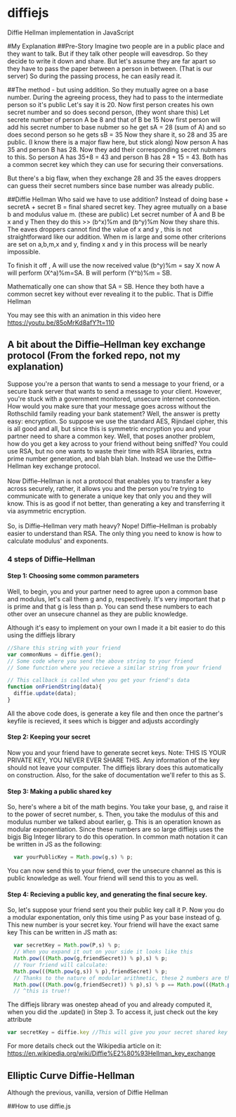 

# diffiejs
Diffie Hellman implementation in JavaScript

#My Explanation
##Pre-Story
Imagine two people are in a public place and they want to talk. But if they talk other people will eavesdrop.
So they decide to write it down and share.
But let's assume they are far apart so they have to pass the paper between a person in between. (That is our server)
So during the passing process, he can easily read it. 

##The method - but using addition.
So they mutually agree on a base number. During the agreeing process, they had to pass to the intermediate person so it's public
Let's say it is 20.
Now first person creates his own secret number and so does second person, (they wont share this)
Let secrete number of person A be 8 and that of B be 15 
Now first person will add his secret number to base nubmer so he get sA = 28 (sum of A) and so does second person so he gets sB = 35
Now they share it, so 28 and 35 are public. (I know there is a major flaw here, but stick along)
Now person A has 35 and person B has 28. Now they add their corresponding secret nubmers to this.
So person A has 35+8 = 43 and person B has 28 + 15 = 43.
Both has a common secret key which they can use for securing their conversations.

But there's a big flaw, when they exchange 28 and 35 the eaves droppers can guess their secret numbers since base number was already public.

##Diffie Hellman
Who said we have to use addition? 
Instead of doing base + secretA + secret B = final shared secret key.
They agree mutually on a base b and modulus value m. (these are public)
Let secret number of A and B be x and y
Then they do this >> (b^x)%m and (b^y)%m
Now they share this. The eaves droppers cannot find the value of x and y , this is not straightforward like our addition.
When m is large and some other criterions are set on a,b,m,x and y, finding x and y in this process will be nearly impossible.

To finish it off , A will use the now received value (b^y)%m = say X
now A will perform (X^a)%m=SA.
B will perform (Y^b)%m = SB.

Mathematically one can show that SA = SB.
Hence they both have a common secret key without ever revealing it to the public.
That is Diffie Hellman

You may see this with an animation in this video here https://youtu.be/85oMrKd8afY?t=110

## A bit about the Diffie–Hellman key exchange protocol (From the forked repo, not my explanation)
Suppose you're a person that wants to send a message to your friend, or a secure bank server that wants to send a message to your client. However, you're stuck with a government monitored, unsecure internet connection. How would you make sure that your message goes across without the Rothschild family reading your bank statement? Well, the answer is pretty easy: encryption. So suppose we use the standard AES, Rijndael cipher,  this is all good and all, but since this is symmetric encryption you and your partner need to share a common key. Well, that poses another problem, how do you get a key across to your friend without being sniffed? You could use RSA, but no one wants to waste their time with RSA libraries, extra prime number generation, and blah blah blah. Instead we use the Diffie–Hellman key exchange protocol.  
<br>
Now Diffie–Hellman is not a protocol that enables you to transfer a key across securely, rather, it allows you and the person you're trying to communicate with to generate a unique key that only you and they will know. This is as good if not better, than generating a key and transferring it via asymmetric encryption.  
<br>
So, is Diffie–Hellman very math heavy? Nope! Diffie–Hellman is probably easier to understand than RSA. The only thing you need to know is how to calculate modulus' and exponents.
<br>
### 4 steps of Diffie–Hellman
#### Step 1: Choosing some common parameters
Well, to begin, you and your partner need to agree upon a common base and modulus, let's call them g and p, respectively. It's very important that p is prime and that g is less than p. You can send these numbers to each other over an unsecure channel as they are public knowledge.  

Although it's easy to implement on your own I made it a bit easier to do this using the diffiejs library
```javascript
//Share this string with your friend
var commonNums = diffie.gen();
// Some code where you send the above string to your friend
// Some function where you recieve a similar string from your friend

// This callback is called when you get your friend's data
function onFriendString(data){
  diffie.update(data);
}
```
All the above code does, is generate a key file and then once the partner's keyfile is recieved, it sees which is bigger and adjusts accordingly

#### Step 2: Keeping your secret
Now you and your friend have to generate secret keys. Note: THIS IS YOUR PRIVATE KEY, YOU NEVER EVER SHARE THIS.
Any information of the key should not leave your computer. The diffiejs library does this automatically on construction. Also, for the sake of documentation we'll refer to this as S.

#### Step 3: Making a public shared key
So, here's where a bit of the math begins. You take your base, g, and raise it to the power of secret number, s. Then, you take the modulus of this and modulus number we talked about earlier, g. This is an operation known as modular exponentiation. Since these numbers are so large diffiejs uses the bigjs Big Integer library to do this operation. In common math notation it can be written in JS as the following:

```javascript
  var yourPublicKey = Math.pow(g,s) % p;
```

You can now send this to your friend, over the unsecure channel as this is public knowledge as well. Your friend will send this to you as well.
#### Step 4: Recieving a public key, and generating the final secure key.
So, let's suppose your friend sent you their public key call it P. Now you do a modular exponentation, only this time using P as your base instead of g. This new number is your secret key. Your friend will have the exact same key This can be written in JS math as:

```javascript
  var secretKey = Math.pow(P,s) % p;
  // When you expand it out on your side it looks like this
  Math.pow(((Math.pow(g,friendSecret)) % p),s) % p;
  // Your friend will calculate:
  Math.pow(((Math.pow(g,s)) % p),friendSecret) % p;
  // Thanks to the nature of modular arithmetic, these 2 numbers are the exact same
  Math.pow(((Math.pow(g,friendSecret)) % p),s) % p == Math.pow(((Math.pow(g,s)) % p),friendSecret) % p
  // ^this is true!!
```

The diffiejs library was onestep ahead of you and already computed it, when you did the .update() in Step 3. To access it, just check out the key attribute
```javascript
var secretKey = diffie.key //This will give you your secret shared key 
```
For more details check out the Wikipedia article on it: https://en.wikipedia.org/wiki/Diffie%E2%80%93Hellman_key_exchange


## Elliptic Curve Diffie-Hellman

Although the previous, vanilla, version of Diffie Hellman

##How to use diffie.js
